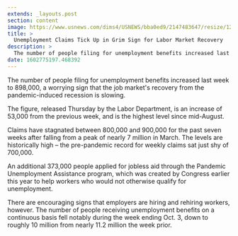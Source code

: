 ```yaml
--- 
extends: _layouts.post 
section: content 
image: https://www.usnews.com/dims4/USNEWS/bba0ed9/2147483647/resize/1200x%3E/quality/85/?url=http%3A%2F%2Fmedia.beam.usnews.com%2F70%2Fd2%2F2098a9ae450d837c6c53a5cc3ac4%2F201015-unemployment-editorial.jpg 
title: > 
  Unemployment Claims Tick Up in Grim Sign for Labor Market Recovery 
description: > 
  The number of people filing for unemployment benefits increased last week to 898,000, a worrying sign that the job market's recovery from the pandemic-induced recession is slowing.The figure, released Thursday by the Labor Department, is an increase of 53,000 from the previous week, and is the highest level since mid-August.Claims have stagnated between 800,000 and 900,000 for the past seven weeks after falling from a peak of nearly 7 million in March.The levels are historically high – the pre-pandemic record for weekly claims sat just shy of 700,000.The number of people receiving unemployment benefits on a continuous basis fell notably during the week ending Oct. 3, down to roughly 10 million from nearly 11.2 million the week prior. 
date: 1602775197.468392 
--- 
```

The number of people filing for unemployment benefits increased last week to 898,000, a worrying sign that the job market's recovery from the pandemic-induced recession is slowing.

The figure, released Thursday by the Labor Department, is an increase of 53,000 from the previous week, and is the highest level since mid-August.

Claims have stagnated between 800,000 and 900,000 for the past seven weeks after falling from a peak of nearly 7 million in March. The levels are historically high – the pre-pandemic record for weekly claims sat just shy of 700,000.

An additional 373,000 people applied for jobless aid through the Pandemic Unemployment Assistance program, which was created by Congress earlier this year to help workers who would not otherwise qualify for unemployment.

There are encouraging signs that employers are hiring and rehiring workers, however. The number of people receiving unemployment benefits on a continuous basis fell notably during the week ending Oct. 3, down to roughly 10 million from nearly 11.2 million the week prior.